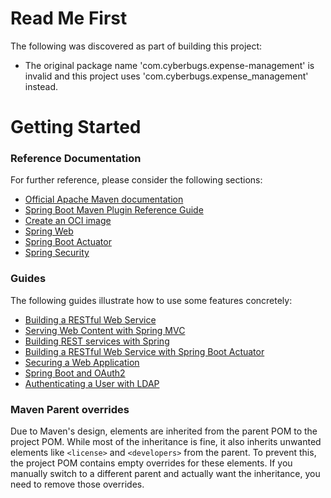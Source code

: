 # Read Me First
The following was discovered as part of building this project:

* The original package name 'com.cyberbugs.expense-management' is invalid and this project uses 'com.cyberbugs.expense_management' instead.

# Getting Started

### Reference Documentation
For further reference, please consider the following sections:

* [Official Apache Maven documentation](https://maven.apache.org/guides/index.html)
* [Spring Boot Maven Plugin Reference Guide](https://docs.spring.io/spring-boot/docs/3.2.10/maven-plugin/reference/html/)
* [Create an OCI image](https://docs.spring.io/spring-boot/docs/3.2.10/maven-plugin/reference/html/#build-image)
* [Spring Web](https://docs.spring.io/spring-boot/docs/3.2.10/reference/htmlsingle/index.html#web)
* [Spring Boot Actuator](https://docs.spring.io/spring-boot/docs/3.2.10/reference/htmlsingle/index.html#actuator)
* [Spring Security](https://docs.spring.io/spring-boot/docs/3.2.10/reference/htmlsingle/index.html#web.security)

### Guides
The following guides illustrate how to use some features concretely:

* [Building a RESTful Web Service](https://spring.io/guides/gs/rest-service/)
* [Serving Web Content with Spring MVC](https://spring.io/guides/gs/serving-web-content/)
* [Building REST services with Spring](https://spring.io/guides/tutorials/rest/)
* [Building a RESTful Web Service with Spring Boot Actuator](https://spring.io/guides/gs/actuator-service/)
* [Securing a Web Application](https://spring.io/guides/gs/securing-web/)
* [Spring Boot and OAuth2](https://spring.io/guides/tutorials/spring-boot-oauth2/)
* [Authenticating a User with LDAP](https://spring.io/guides/gs/authenticating-ldap/)

### Maven Parent overrides

Due to Maven's design, elements are inherited from the parent POM to the project POM.
While most of the inheritance is fine, it also inherits unwanted elements like `<license>` and `<developers>` from the parent.
To prevent this, the project POM contains empty overrides for these elements.
If you manually switch to a different parent and actually want the inheritance, you need to remove those overrides.

